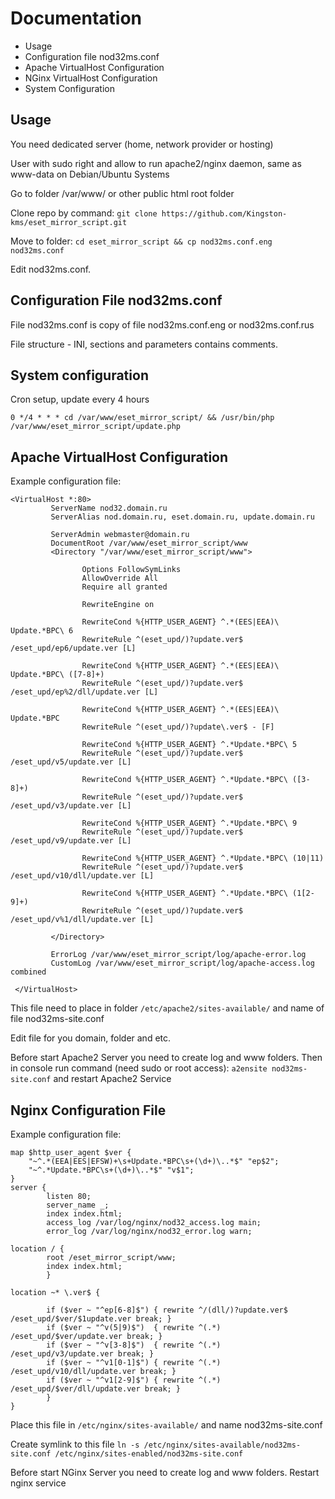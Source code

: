 # Documentation
- Usage
- Configuration file nod32ms.conf
- Apache VirtualHost Configuration
- NGinx VirtualHost Configuration
- System Configuration

## Usage
You need dedicated server (home, network provider or hosting)

User with sudo right and allow to run apache2/nginx daemon, same as www-data on Debian/Ubuntu Systems

Go to folder /var/www/ or other public html root folder

Clone repo by command: `git clone https://github.com/Kingston-kms/eset_mirror_script.git`

Move to folder: `cd eset_mirror_script && cp nod32ms.conf.eng nod32ms.conf`

Edit nod32ms.conf.

## Configuration File nod32ms.conf

File nod32ms.conf is copy of file nod32ms.conf.eng or nod32ms.conf.rus

File structure - INI, sections and parameters contains comments. 

## System configuration

Cron setup, update every 4 hours

`0 */4 * * * cd /var/www/eset_mirror_script/ && /usr/bin/php /var/www/eset_mirror_script/update.php`

## Apache VirtualHost Configuration
Example configuration file:
```
<VirtualHost *:80>
         ServerName nod32.domain.ru
         ServerAlias nod.domain.ru, eset.domain.ru, update.domain.ru
 
         ServerAdmin webmaster@domain.ru
         DocumentRoot /var/www/eset_mirror_script/www
         <Directory "/var/www/eset_mirror_script/www">
 
                Options FollowSymLinks
                AllowOverride All
                Require all granted
                
                RewriteEngine on
                 
                RewriteCond %{HTTP_USER_AGENT} ^.*(EES|EEA)\ Update.*BPC\ 6
                RewriteRule ^(eset_upd/)?update.ver$ /eset_upd/ep6/update.ver [L]
                
                RewriteCond %{HTTP_USER_AGENT} ^.*(EES|EEA)\ Update.*BPC\ ([7-8]+)
                RewriteRule ^(eset_upd/)?update.ver$ /eset_upd/ep%2/dll/update.ver [L]
                
                RewriteCond %{HTTP_USER_AGENT} ^.*(EES|EEA)\ Update.*BPC
                RewriteRule ^(eset_upd/)?update\.ver$ - [F]
                
                RewriteCond %{HTTP_USER_AGENT} ^.*Update.*BPC\ 5
                RewriteRule ^(eset_upd/)?update.ver$ /eset_upd/v5/update.ver [L]
                
                RewriteCond %{HTTP_USER_AGENT} ^.*Update.*BPC\ ([3-8]+)
                RewriteRule ^(eset_upd/)?update.ver$ /eset_upd/v3/update.ver [L]
                
                RewriteCond %{HTTP_USER_AGENT} ^.*Update.*BPC\ 9
                RewriteRule ^(eset_upd/)?update.ver$ /eset_upd/v9/update.ver [L]
                
                RewriteCond %{HTTP_USER_AGENT} ^.*Update.*BPC\ (10|11)
                RewriteRule ^(eset_upd/)?update.ver$ /eset_upd/v10/dll/update.ver [L]
                
                RewriteCond %{HTTP_USER_AGENT} ^.*Update.*BPC\ (1[2-9]+)
                RewriteRule ^(eset_upd/)?update.ver$ /eset_upd/v%1/dll/update.ver [L]
                
         </Directory>
 
         ErrorLog /var/www/eset_mirror_script/log/apache-error.log
         CustomLog /var/www/eset_mirror_script/log/apache-access.log combined
 
 </VirtualHost>
```
This file need to place in folder `/etc/apache2/sites-available/` and name of file nod32ms-site.conf

Edit file for you domain, folder and etc.

Before start Apache2 Server you need to create log and www folders.
Then in console run command (need sudo or root access): `a2ensite nod32ms-site.conf` and restart Apache2 Service

## Nginx Configuration File
Example configuration file:
```
map $http_user_agent $ver {
	"~^.*(EEA|EES|EFSW)+\s+Update.*BPC\s+(\d+)\..*$" "ep$2";
	"~^.*Update.*BPC\s+(\d+)\..*$" "v$1";
}
server {
        listen 80;
        server_name _;
        index index.html;
        access_log /var/log/nginx/nod32_access.log main;
        error_log /var/log/nginx/nod32_error.log warn;

location / {
        root /eset_mirror_script/www;
        index index.html;
        }

location ~* \.ver$ {

        if ($ver ~ "^ep[6-8]$") { rewrite ^/(dll/)?update.ver$ /eset_upd/$ver/$1update.ver break; }
        if ($ver ~ "^v(5|9)$")  { rewrite ^(.*) /eset_upd/$ver/update.ver break; }
        if ($ver ~ "^v[3-8]$")  { rewrite ^(.*) /eset_upd/v3/update.ver break; }
        if ($ver ~ "^v1[0-1]$") { rewrite ^(.*) /eset_upd/v10/dll/update.ver break; }
        if ($ver ~ "^v1[2-9]$") { rewrite ^(.*) /eset_upd/$ver/dll/update.ver break; }
        }
}
```
Place this file in `/etc/nginx/sites-available/` and name nod32ms-site.conf

Create symlink to this file `ln -s /etc/nginx/sites-available/nod32ms-site.conf /etc/nginx/sites-enabled/nod32ms-site.conf`

Before start NGinx Server you need to create log and www folders.
Restart nginx service
